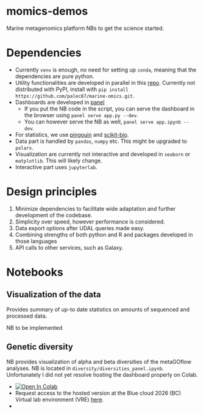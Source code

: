 # momics-demos
Marine metagenomics platform NBs to get the science started.

# Dependencies
- Currently `venv` is enough, no need for setting up `conda`, meaning that the dependencies are pure python.
- Utility functionalities are developed in parallel in this [repo](https://github.com/palec87/marine-omics). Currently not distributed with PyPI, install with `pip install https://github.com/palec87/marine-omics.git`.
- Dashboards are developed in [panel](https://panel.holoviz.org/)
  - If you put the NB code in the script, you can serve the dashboard in the browser using `panel serve app.py --dev`.
  - You can however serve the NB as well, `panel serve app.ipynb --dev`.
- For statistics, we use [pingouin](https://pingouin-stats.org/build/html/index.html) and [scikit-bio](https://scikit.bio/).
- Data part is handled by `pandas`, `numpy` etc. This might be upgraded to `polars`.
- Visualization are currently not interactive and developed in `seaborn` or `matplotlib`. This will likely change.
- Interactive part uses `jupyterlab`.

# Design principles
1. Minimize dependencies to facilitate wide adaptation and further development of the codebase.
2. Simplicity over speed, however performance is considered.
3. Data export options after UDAL queries made easy.
4. Combining strengths of both python and R and packages developed in those languages
5. API calls to other services, such as Galaxy.

# Notebooks
## Visualization of the data
Provides summary of up-to date statistics on amounts of sequenced and processed data.

NB to be implemented

## Genetic diversity
NB provides visualization of alpha and beta diversities of the metaGOflow analyses. NB is located in `diversity/diversities_panel.ipynb`. Unfortunately I did not yet resolve hosting the dashboard properly on Colab.
 - [![Open In Colab](https://colab.research.google.com/assets/colab-badge.svg)](https://colab.research.google.com/github/palec87/momics-demos/blob/main/diversity/diversities_panel.ipynb)
 - Request access to the hosted version at the Blue cloud 2026 (BC) Virtual lab environment (VRE) [here](https://blue-cloud.d4science.org/).
 - 
